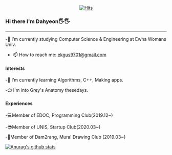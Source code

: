 <div align=center>
	
[![Hits](https://hits.seeyoufarm.com/api/count/incr/badge.svg?url=https%3A%2F%2Fgithub.com%2Fekgus9701&count_bg=%2379C83D&title_bg=%23555555&icon=&icon_color=%23E7E7E7&title=hits&edge_flat=false)](https://hits.seeyoufarm.com)
	
  </div>
  
### Hi there I'm Dahyeon🖐🖐
---

-🏰 I’m currently studying Computer Science & Engineering at Ewha Womans Univ.

- 📫 How to reach me: ekgus9701@gmail.com

#### Interests

-🌱 I’m currently learning Algorithms, C++, Making apps.

-📺 I'm into Grey's Anatomy thesedays.


#### Experiences
-💻Member of EDOC, Programming Club(2019.12~)

-😎Member of UNIS, Startup Club(2020.03~)

-🎨Member of Dam2rang, Mural Drawing Club (2019.03~)


[![Anurag's github stats](https://github-readme-stats.vercel.app/api?username=ekgus9701&theme=gruvbox)](https://github.com/ekgus9701/github-readme-stats)

<!--
**ekgus9701/ekgus9701** is a ✨ _special_ ✨ repository because its `README.md` (this file) appears on your GitHub profile.

Here are some ideas to get you started:

-🔭 I’m currently working on 
-🌱 I’m currently learning 
- 👯 I’m looking to collaborate on ...
- 🤔 I’m looking for help with ...
- 💬 Ask me about ...
- 📫 How to reach me: ...
- 😄 Pronouns: ...
- ⚡ Fun fact: ...
-->
